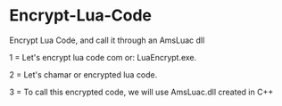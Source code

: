 # Encrypt-Lua-Code
Encrypt Lua Code, and call it through an AmsLuac dll

1 = Let's encrypt lua code com or: LuaEncrypt.exe.

2 = Let's chamar or encrypted lua code.

3 = To call this encrypted code, we will use AmsLuac.dll created in C++
